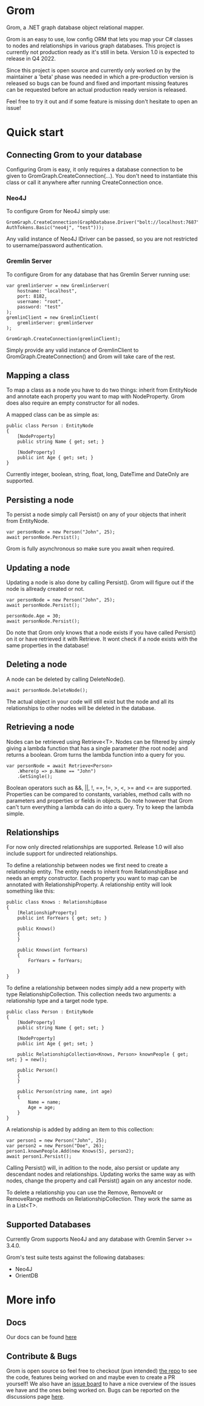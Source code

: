 # Grom
Grom, a .NET graph database object relational mapper.

Grom is an easy to use, low config ORM that lets you map your C# classes to nodes and relationships in various graph databases.
This project is currently not production ready as it's still in beta. Version 1.0 is expected to release in Q4 2022. 

Since this project is open source and currently only worked on by the maintainer a 'beta' phase was needed in which a pre-production version is released so bugs can be found and fixed and important missing features can be requested before an actual production ready version is released.

Feel free to try it out and if some feature is missing don't hesitate to open an issue!  

# Quick start

## Connecting Grom to your database

Configuring Grom is easy, it only requires a database connection to be given to GromGraph.CreateConnection(...). You don't need to instantiate this class or call it anywhere after running CreateConnection once.

### Neo4J
To configure Grom for Neo4J simply use:
```
GromGraph.CreateConnection(GraphDatabase.Driver("bolt://localhost:7687", AuthTokens.Basic("neo4j", "test")));
```
Any valid instance of Neo4J IDriver can be passed, so you are not restricted to username/password authentication.
### Gremlin Server
To configure Grom for any database that has Gremlin Server running use:

```
var gremlinServer = new GremlinServer(
    hostname: "localhost",
    port: 8182,
    username: "root",
    password: "test"
);
gremlinClient = new GremlinClient(
    gremlinServer: gremlinServer
);

GromGraph.CreateConnection(gremlinClient);
```
Simply provide any valid instance of GremlinClient to GromGraph.CreateConnection() and Grom will take care of the rest.

## Mapping a class
To map a class as a node you have to do two things: inherit from EntityNode and annotate each property you want to map with NodeProperty. Grom does also require an empty constructor for all nodes.

A mapped class can be as simple as:
```
public class Person : EntityNode
{
    [NodeProperty]
    public string Name { get; set; }

    [NodeProperty]
    public int Age { get; set; }
}
```
Currently integer, boolean, string, float, long, DateTime and DateOnly are supported.

## Persisting a node

To persist a node simply call Persist() on any of your objects that inherit from EntityNode.
```
var personNode = new Person("John", 25);
await personNode.Persist();
```
Grom is fully asynchronous so make sure you await when required. 

## Updating a node

Updating a node is also done by calling Persist(). Grom will figure out if the node is allready created or not. 
```
var personNode = new Person("John", 25);
await personNode.Persist();

personNode.Age = 30;
await personNode.Persist();
```
Do note that Grom only knows that a node exists if you have called Persist() on it or have retrieved it with Retrieve. It wont check if a node exists with the same properties in the database! 

## Deleting a node

A node can be deleted by calling DeleteNode().
```
await personNode.DeleteNode();
```
The actual object in your code will still exist but the node and all its relationships to other nodes will be deleted in the database.

## Retrieving a node

Nodes can be retrieved using Retrieve\<T>. Nodes can be filtered by simply giving a lambda function that has a single parameter (the root node) and returns a boolean. Grom turns the lambda function into a query for you.
```
var personNode = await Retrieve<Person>
    .Where(p => p.Name == "John")
    .GetSingle();
```    
Boolean operators such as &&, ||, !, ==, !=, >, <, >= and <= are supported. Properties can be compared to constants, variables, method calls with no parameters and properties or fields in objects. Do note however that Grom can't turn everything a lambda can do into a query. Try to keep the lambda simple.

## Relationships

For now only directed relationships are supported. Release 1.0 will also include support for undirected relationships.

To define a relationship between nodes we first need to create a relationship entity. The entity needs to inherit from RelationshipBase and needs an empty constructor. Each property you want to map can be annotated with RelationshipProperty. A relationship entity will look something like this:
```
public class Knows : RelationshipBase
{
    [RelationshipProperty]
    public int ForYears { get; set; }

    public Knows()
    {
    }

    public Knows(int forYears)
    {
        ForYears = forYears;

    }
}
```
To define a relationship between nodes simply add a new property with type RelationshipCollection. This collection needs two arguments: a relationship type and a target node type. 
```
public class Person : EntityNode
{
    [NodeProperty]
    public string Name { get; set; }

    [NodeProperty]
    public int Age { get; set; }

    public RelationshipCollection<Knows, Person> knownPeople { get; set; } = new();

    public Person()
    {
    }

    public Person(string name, int age)
    {
        Name = name;
        Age = age;
    }
}
```

A relationship is added by adding an item to this collection: 
```
var person1 = new Person("John", 25);
var person2 = new Person("Doe", 26);
person1.knownPeople.Add(new Knows(5), person2);
await person1.Persist();
```
Calling Persist() will, in adition to the node, also persist or update any descendant nodes and relationships. Updating works the same way as with nodes, change the property and call Persist() again on any ancestor node.

To delete a relationship you can use the Remove, RemoveAt or RemoveRange methods on RelationshipCollection. They work the same as in a List\<T>. 

## Supported Databases

Currently Grom supports Neo4J and any database with Gremlin Server >= 3.4.0.

Grom's test suite tests against the following databases:
* Neo4J
* OrientDB

# More info

## Docs

Our docs can be found [here](https://okanok.github.io/grom/)

## Contribute & Bugs

Grom is open source so feel free to checkout (pun intended) [the repo](https://github.com/okanok/grom) to see the code, features being worked on and maybe even to create a PR yourself! We also have an [issue board](https://github.com/okanok/grom/projects/1) to have a nice overview of the issues we have and the ones being worked on. Bugs can be reported on the discussions page [here](https://github.com/okanok/grom/discussions).